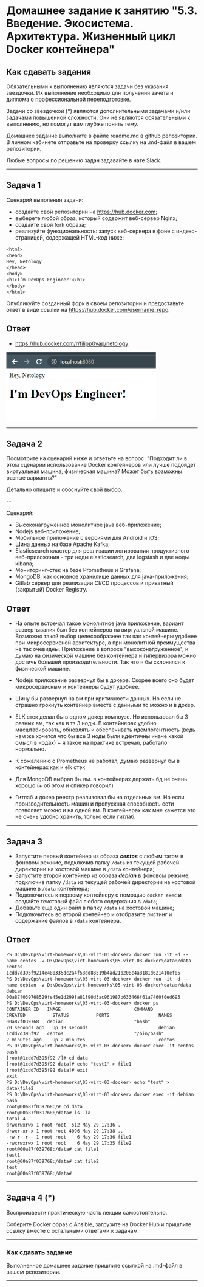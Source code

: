 
# Домашнее задание к занятию "5.3. Введение. Экосистема. Архитектура. Жизненный цикл Docker контейнера"

## Как сдавать задания

Обязательными к выполнению являются задачи без указания звездочки. Их выполнение необходимо для получения зачета и диплома о профессиональной переподготовке.

Задачи со звездочкой (*) являются дополнительными задачами и/или задачами повышенной сложности. Они не являются обязательными к выполнению, но помогут вам глубже понять тему.

Домашнее задание выполните в файле readme.md в github репозитории. В личном кабинете отправьте на проверку ссылку на .md-файл в вашем репозитории.

Любые вопросы по решению задач задавайте в чате Slack.

---

## Задача 1

Сценарий выполения задачи:

- создайте свой репозиторий на https://hub.docker.com;
- выберете любой образ, который содержит веб-сервер Nginx;
- создайте свой fork образа;
- реализуйте функциональность:
запуск веб-сервера в фоне с индекс-страницей, содержащей HTML-код ниже:
```
<html>
<head>
Hey, Netology
</head>
<body>
<h1>I’m DevOps Engineer!</h1>
</body>
</html>
```
Опубликуйте созданный форк в своем репозитории и предоставьте ответ в виде ссылки на https://hub.docker.com/username_repo.


## Ответ

- https://hub.docker.com/r/filipp0vap/netology

![nginx](./img/nginx.png)


---

## Задача 2

Посмотрите на сценарий ниже и ответьте на вопрос:
"Подходит ли в этом сценарии использование Docker контейнеров или лучше подойдет виртуальная машина, физическая машина? Может быть возможны разные варианты?"

Детально опишите и обоснуйте свой выбор.

--

Сценарий:

- Высоконагруженное монолитное java веб-приложение;
- Nodejs веб-приложение;
- Мобильное приложение c версиями для Android и iOS;
- Шина данных на базе Apache Kafka;
- Elasticsearch кластер для реализации логирования продуктивного веб-приложения - три ноды elasticsearch, два logstash и две ноды kibana;
- Мониторинг-стек на базе Prometheus и Grafana;
- MongoDB, как основное хранилище данных для java-приложения;
- Gitlab сервер для реализации CI/CD процессов и приватный (закрытый) Docker Registry.


## Ответ

- На опыте встречал такое монолитное java приложение, вариант развертывания был без контейнеров на виртуальной машине. Возможно такой выбор целесообразнее так как контейнеры удобнее при микросервисной архитектуре, а при монолитной преимущества не так очевидны. Приложение в вопросе "высоконагруженное", и думаю на физической машине без контейнера и гипервизора можно достичь большей производительности.  Так что я бы склонялся к физической машине.

- Nodejs приложение развернул бы в докере. Скорее всего оно будет микросервисным и контейнеры будут удобнее. 

- Шину бы развернул на вм при критичности данных. Но если не страшно грохнуть контейнер вместе с данными то можно и в докер.

- ELK стек делал бы в одном докер компоузе. Но использовал бы 3 разных вм, так как в тз 3 ноды. В контейнерах удобно масштабировать, обновлять и обеспечивать идемпотентность (ведь нам же хочется что бы все 3 ноды были идентичны иначе какой смысл в нодах) + я такое на практике встречал, работало нормально.

- К сожалению с Prometheus не работал, думаю развернул бы в контейнерах как и elk стэк

- Для MongoDB выбрал бы вм. в контейнерах держать бд не очень хорошо (+ об этом и спикер говорил)

- Гитлаб и докер реестр реализовал бы на отдельных вм. Но если производительность машин и пропускная способность сети позволяет можно и на одной вм. В контейнерах как мне кажется это не очень удобно хранить, только если гитлаб.


---

## Задача 3

- Запустите первый контейнер из образа ***centos*** c любым тэгом в фоновом режиме, подключив папку ```/data``` из текущей рабочей директории на хостовой машине в ```/data``` контейнера;
- Запустите второй контейнер из образа ***debian*** в фоновом режиме, подключив папку ```/data``` из текущей рабочей директории на хостовой машине в ```/data``` контейнера;
- Подключитесь к первому контейнеру с помощью ```docker exec``` и создайте текстовый файл любого содержания в ```/data```;
- Добавьте еще один файл в папку ```/data``` на хостовой машине;
- Подключитесь во второй контейнер и отобразите листинг и содержание файлов в ```/data``` контейнера.

## Ответ


```
PS D:\DevOps\virt-homeworks\05-virt-03-docker> docker run -it -d --name centos -v D:\DevOps\virt-homeworks\05-virt-03-docker\data:/data centos
1cdd7d395f9214e480335dc2a4f53dd83519b4ad21b208c4a8181d621410ef05
PS D:\DevOps\virt-homeworks\05-virt-03-docker> docker run -it -d --name debian -v D:\DevOps\virt-homeworks\05-virt-03-docker\data:/data debian
00a87f039768529fe45e1d299fa81f90d3ac961987b633466f61a7460f0ed695
PS D:\DevOps\virt-homeworks\05-virt-03-docker> docker ps
CONTAINER ID   IMAGE                           COMMAND                  CREATED          STATUS          PORTS                  NAMES
00a87f039768   debian                          "bash"                   20 seconds ago   Up 18 seconds                          debian
1cdd7d395f92   centos                          "/bin/bash"              2 minutes ago    Up 2 minutes                           centos
PS D:\DevOps\virt-homeworks\05-virt-03-docker> docker exec -it centos bash
[root@1cdd7d395f92 /]# cd data
[root@1cdd7d395f92 data]# echo "test1" > file1
[root@1cdd7d395f92 data]# exit
exit
PS D:\DevOps\virt-homeworks\05-virt-03-docker> echo "test" > data\file2
PS D:\DevOps\virt-homeworks\05-virt-03-docker> docker exec -it debian bash
root@00a87f039768:/# cd data
root@00a87f039768:/data# ls -la
total 4
drwxrwxrwx 1 root root  512 May 29 17:36 .
drwxr-xr-x 1 root root 4096 May 29 17:38 ..
-rw-r--r-- 1 root root    6 May 29 17:36 file1
-rwxrwxrwx 1 root root    6 May 29 17:35 file2
root@00a87f039768:/data# cat file1
test1
root@00a87f039768:/data# cat file2
test
root@00a87f039768:/data#
```

---

## Задача 4 (*)

Воспроизвести практическую часть лекции самостоятельно.

Соберите Docker образ с Ansible, загрузите на Docker Hub и пришлите ссылку вместе с остальными ответами к задачам.


---

### Как cдавать задание

Выполненное домашнее задание пришлите ссылкой на .md-файл в вашем репозитории.

---
